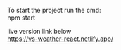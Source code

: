 To start the project run the cmd: <br>
npm start

live version link below<br>
https://vs-weather-react.netlify.app/
